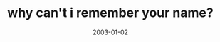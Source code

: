 ---
layout: base.njk
title : 'why can&#39;t i remember your name?' 
view_title : 'why can&#39;t i remember your name?' 
year : '2003' 
date : '2003-01-02' 
img_file : '/drawing/whycantirememberyourname.png' 
html_file : 'whycantirememberyourname' 
next_html : 'imsorryiwasntpayingatt.html' 
year_order : '5' 
permalink : "title/{{html_file}}.html"
---